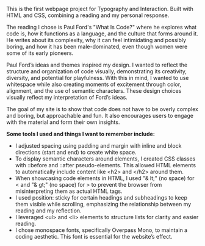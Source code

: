 This is the first webpage project for Typography and Interaction. Built with HTML and CSS, combining a reading and my personal response.

The reading I chose is Paul Ford's "What Is Code?" where he explores what code is, how it functions as a language, and the culture that forms around it. He writes about its complexity, why it can feel intimidating and possibly boring, and how it has been male-dominated, even though women were some of its early pioneers.

Paul Ford’s ideas and themes inspired my design. I wanted to reflect the structure and organization of code visually, demonstrating its creativity, diversity, and potential for playfulness. With this in mind, I wanted to use whitespace while also creating moments of excitement through color, alignment, and the use of semantic characters. These design choices visually reflect my interpretation of Ford’s ideas.

The goal of my site is to show that code does not have to be overly complex and boring, but approachable and fun. It also encourages users to engage with the material and form their own insights.

**Some tools I used and things I want to remember include:** 
- I adjusted spacing using padding and margin with inline and block directions (start and end) to create white space.
- To display semantic characters around elements, I created CSS classes with ::before and ::after pseudo-elements. This allowed HTML elements to automatically include content like &lt;h2&gt; and &lt;/h2&gt; around them.
- When showcasing code elements in HTML, I used "& lt;" (no space) for < and "& gt;" (no space) for > to prevent the browser from misinterpreting them as actual HTML tags.
- I used position: sticky for certain headings and subheadings to keep them visible while scrolling, emphasizing the relationship between my reading and my reflection.
- I leveraged &lt;ul&gt; and &lt;li&gt; elements to structure lists for clarity and easier reading.
- I chose monospace fonts, specifically Overpass Mono, to maintain a coding aesthetic. This font is essential for the website’s effect.
